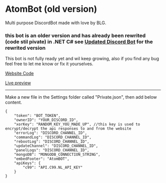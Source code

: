 # AtomBot (old version)
Multi purpose DiscordBot made with love by BLG.

### this bot is an older version and has already been rewrited (code stil pivate) in .NET C# see [Updated Discord Bot](https://github.com/BLG2/AtomBotWeb) for the rewrited version

This bot is not fully ready yet and wil keep growing, also if you find any bug feel free to let me know or fix it yourselves.

[Website Code](https://github.com/BLG2/AtomBotWeb)

[Live preview](https://atom-bot.xyz/)

----------

Make a new file in the Settings folder called "Private.json", then add below content.
```
{
    "token": "BOT_TOKEN",
    "ownerID": "YOUR_DISCORD_ID",
    "xorKey": "RANDOM_KEY_YOU_MADE_UP", //this key is used to encrypt/decrypt the api responses to and from the website
    "errorLog": "DISCORD_CHANNEL_ID",
    "commandLog": "DISCORD_CHANNEL_ID",
    "rebootLog": "DISCORD_CHANNEL_ID",
    "updateChannel": "DISCORD_CHANNEL_ID",
    "panelLogs": "DISCORD_CHANNEL_ID",
    "mongoDB": "MONGODB_CONNECTION_STRING",
    "embedFooter": "AtomBOT",
    "apiKeys": {
        "c99": "API.C99.NL_API_KEY"
    }
}
```

